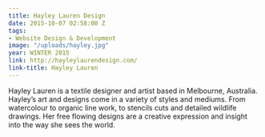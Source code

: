 ```yaml
---
title: Hayley Lauren Design
date: 2015-10-07 02:58:00 Z
tags:
- Website Design & Development
image: "/uploads/hayley.jpg"
year: WINTER 2015
link: http://hayleylaurendesign.com/
link-title: Hayley Lauren
---
```


Hayley Lauren is a textile designer and artist based in Melbourne, Australia. Hayley’s art and designs come in a variety of styles and mediums. From watercolour to organic line work, to stencils cuts and detailed wildlife drawings. Her free flowing designs are a creative expression and insight into the way she sees the world.

